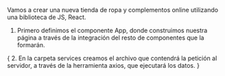 Vamos a crear una nueva tienda de ropa y complementos online utilizando una biblioteca de JS, React.

1. Primero definimos el componente App, donde construimos nuestra página a través de la integración del resto de componentes que la formarán.

{ 2. En la carpeta services creamos el archivo que contendrá la petición al servidor, a través de la herramienta axios, que ejecutará los datos. }


